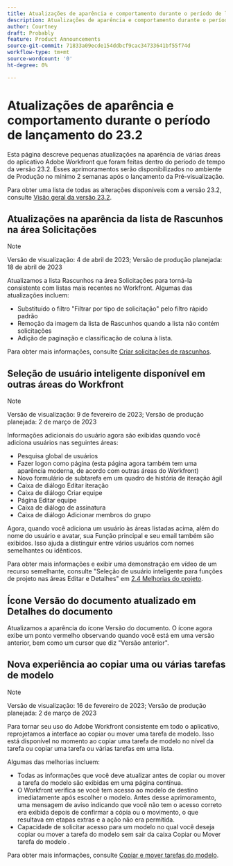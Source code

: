 ```yaml
---
title: Atualizações de aparência e comportamento durante o período de lançamento do 23.2
description: Atualizações de aparência e comportamento durante o período de lançamento do 23.2
author: Courtney
draft: Probably
feature: Product Announcements
source-git-commit: 71833a09ecde154ddbcf9cac34733641bf55f74d
workflow-type: tm+mt
source-wordcount: '0'
ht-degree: 0%

---
```



# Atualizações de aparência e comportamento durante o período de lançamento do 23.2

Esta página descreve pequenas atualizações na aparência de várias áreas do aplicativo Adobe Workfront que foram feitas dentro do período de tempo da versão 23.2. Esses aprimoramentos serão disponibilizados no ambiente de Produção no mínimo 2 semanas após o lançamento da Pré-visualização.

Para obter uma lista de todas as alterações disponíveis com a versão 23.2, consulte [Visão geral da versão 23.2](/help/quicksilver/product-announcements/product-releases/23.2-release-activity/23-2-release-overview.md).

## Atualizações na aparência da lista de Rascunhos na área Solicitações

>[!NOTE]
>
>Versão de visualização: 4 de abril de 2023; Versão de produção planejada: 18 de abril de 2023

Atualizamos a lista Rascunhos na área Solicitações para torná-la consistente com listas mais recentes no Workfront.
Algumas das atualizações incluem:

* Substituído o filtro &quot;Filtrar por tipo de solicitação&quot; pelo filtro rápido padrão
* Remoção da imagem da lista de Rascunhos quando a lista não contém solicitações
* Adição de paginação e classificação de coluna à lista.

Para obter mais informações, consulte [Criar solicitações de rascunhos](/help/quicksilver/manage-work/requests/create-requests/delete-request-draft.md).

## Seleção de usuário inteligente disponível em outras áreas do Workfront

>[!NOTE]
>
>Versão de visualização: 9 de fevereiro de 2023; Versão de produção planejada: 2 de março de 2023

Informações adicionais do usuário agora são exibidas quando você adiciona usuários nas seguintes áreas:

* Pesquisa global de usuários
* Fazer logon como página (esta página agora também tem uma aparência moderna, de acordo com outras áreas do Workfront)
* Novo formulário de subtarefa em um quadro de história de iteração ágil
* Caixa de diálogo Editar iteração
* Caixa de diálogo Criar equipe
* Página Editar equipe
* Caixa de diálogo de assinatura
* Caixa de diálogo Adicionar membros do grupo

Agora, quando você adiciona um usuário às áreas listadas acima, além do nome do usuário e avatar, sua Função principal e seu email também são exibidos. Isso ajuda a distinguir entre vários usuários com nomes semelhantes ou idênticos.

Para obter mais informações e exibir uma demonstração em vídeo de um recurso semelhante, consulte &quot;Seleção de usuário inteligente para funções de projeto nas áreas Editar e Detalhes&quot; em [2.4 Melhorias do projeto](/help/quicksilver/product-announcements/product-releases/22.4-release-activity/22-4-project-enhancements.md).

## Ícone Versão do documento atualizado em Detalhes do documento

Atualizamos a aparência do ícone Versão do documento. O ícone agora exibe um ponto vermelho observando quando você está em uma versão anterior, bem como um cursor que diz &quot;Versão anterior&quot;.

## Nova experiência ao copiar uma ou várias tarefas de modelo

>[!NOTE]
>
>Versão de visualização: 16 de fevereiro de 2023; Versão de produção planejada: 2 de março de 2023

Para tornar seu uso do Adobe Workfront consistente em todo o aplicativo, reprojetamos a interface ao copiar ou mover uma tarefa de modelo. Isso está disponível no momento ao copiar uma tarefa de modelo no nível da tarefa ou copiar uma tarefa ou várias tarefas em uma lista.

Algumas das melhorias incluem:

* Todas as informações que você deve atualizar antes de copiar ou mover a tarefa do modelo são exibidas em uma página contínua.
* O Workfront verifica se você tem acesso ao modelo de destino imediatamente após escolher o modelo. Antes desse aprimoramento, uma mensagem de aviso indicando que você não tem o acesso correto era exibida depois de confirmar a cópia ou o movimento, o que resultava em etapas extras e a ação não era permitida.
* Capacidade de solicitar acesso para um modelo no qual você deseja copiar ou mover a tarefa do modelo sem sair da caixa Copiar ou Mover tarefa do modelo .

Para obter mais informações, consulte [Copiar e mover tarefas do modelo](/help/quicksilver/manage-work/projects/create-and-manage-templates/copy-and-move-template-tasks.md).